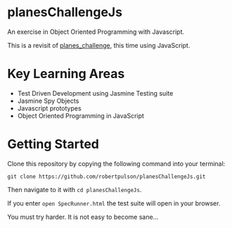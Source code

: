 # planesChallengeJs

An exercise in Object Oriented Programming with Javascript.

This is a revisit of [planes_challenge](https://github.com/robertpulson/planes_challenge), this time using JavaScript.

# Key Learning Areas

* Test Driven Development using Jasmine Testing suite
* Jasmine Spy Objects
* Javascript prototypes
* Object Oriented Programming in JavaScript

# Getting Started

Clone this repository by copying the following command into your terminal:

`git clone https://github.com/robertpulson/planesChallengeJs.git`

Then navigate to it with `cd planesChallengeJs`.

If you enter `open SpecRunner.html` the test suite will open in your browser.

You must try harder. It is not easy to become sane...
